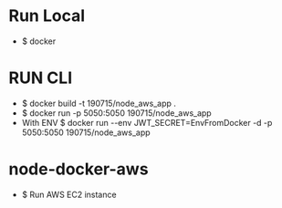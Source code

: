 # Run Local
- $ docker 

# RUN CLI
- $ docker build -t 190715/node_aws_app .
- $ docker run -p 5050:5050 190715/node_aws_app
- With ENV $ docker run --env JWT_SECRET=EnvFromDocker -d -p 5050:5050 190715/node_aws_app

# node-docker-aws
- $ Run AWS EC2 instance